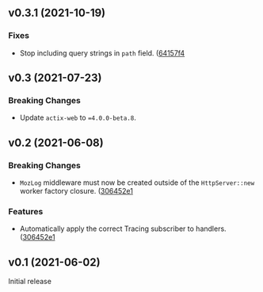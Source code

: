 <a name="v0.3.1"></a>

## v0.3.1 (2021-10-19)

### Fixes

- Stop including query strings in `path` field.
  ([64157f4](https://github.com/mozilla-services/common-rs/commit/64157f4574ef8ccd14bc5397d12b3c940aa14654)

<a name="v0.3"></a>

## v0.3 (2021-07-23)

### Breaking Changes

- Update `actix-web` to `=4.0.0-beta.8`.

<a name="v0.2"></a>

## v0.2 (2021-06-08)

### Breaking Changes

- `MozLog` middleware must now be created outside of the `HttpServer::new`
  worker factory closure.
  ([306452e1](https://github.com/mozilla-services/common-rs/commit/306452e1ada47cbe2f0991afd0113289902a8803)

### Features

- Automatically apply the correct Tracing subscriber to handlers.
  ([306452e1](https://github.com/mozilla-services/common-rs/commit/306452e1ada47cbe2f0991afd0113289902a8803)

<a name="v0.1"></a>

## v0.1 (2021-06-02)

Initial release
